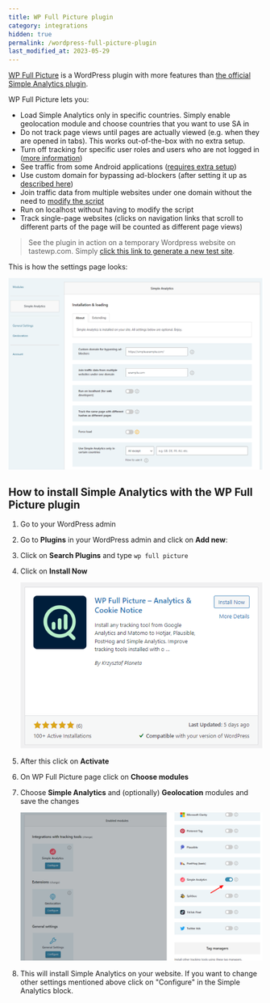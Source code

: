 ```yaml
---
title: WP Full Picture plugin
category: integrations
hidden: true
permalink: /wordpress-full-picture-plugin
last_modified_at: 2023-05-29
---
```


[WP Full Picture](https://wordpress.org/plugins/full-picture-analytics-cookie-notice/) is a WordPress plugin with more features than [the official Simple Analytics plugin](/install-simple-analytics-on-wordpress).

WP Full Picture lets you:

* Load Simple Analytics only in specific countries. Simply enable geolocation module and choose countries that you want to use SA in
* Do not track page views until pages are actually viewed (e.g. when they are opened in tabs). This works out-of-the-box with no extra setup.
* Turn off tracking for specific user roles and users who are not logged in ([more information](https://wpfullpicture.com/support/documentation/how-to-exclude-users-from-tracking/))
* See traffic from some Android applications ([requires extra setup](https://wpfullpicture.com/support/documentation/how-to-get-better-traffic-sources-information/))
* Use custom domain for bypassing ad-blockers (after setting it up as [described here](https://docs.simpleanalytics.com/bypass-ad-blockers))
* Join traffic data from multiple websites under one domain without the need to [modify the script](https://docs.simpleanalytics.com/overwrite-domain-name)
* Run on localhost without having to modify the script
* Track single-page websites (clicks on navigation links that scroll to different parts of the page will be counted as different page views)

> See the plugin in action on a temporary Wordpress website on tastewp.com. Simply [click this link to generate a new test site](https://tastewp.com/new?pre-installed-plugin-slug=full-picture-analytics-cookie-notice&redirect=plugins.php&ni=true).

This is how the settings page looks:

![](/images/wp-full-picture-simple-analytics-settings.png)

## How to install Simple Analytics with the WP Full Picture plugin

1. Go to your WordPress admin
1. Go to **Plugins** in your WordPress admin and click on **Add new**:
1. Click on **Search Plugins** and type `wp full picture`
1. Click on **Install Now**

   ![](/images/wp-full-picture-simple-analytics-installation.png)

1. After this click on **Activate**
1. On WP Full Picture page click on **Choose modules**
1. Choose **Simple Analytics** and (optionally) **Geolocation** modules and save the changes

   ![](/images/wp-full-picture-simple-analytics-installation-2.png)

1. This will install Simple Analytics on your website. If you want to change other settings mentioned above click on "Configure" in the Simple Analytics block.
